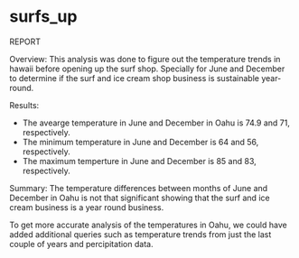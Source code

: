 # surfs_up


REPORT
  

Overview:
  This analysis was done to figure out the temperature trends in hawaii before opening up the surf shop. Specially for June and December to determine if the surf and ice cream shop business is sustainable year-round.


Results: 
  - The avearge temperature in June and December in Oahu is 74.9 and 71, respectively.
  - The minimum temperature in June and December is 64 and 56, respectively.
  - The maximum temperture in June and December is 85 and 83, respectively.
  
Summary:
  The temperature differences between months of June and December in Oahu is not that significant showing that the surf and ice cream business is a year round business. 
  
  To get more accurate analysis of the temperatures in Oahu, we could have added additional queries such as temperature trends from just the last couple of years and percipitation data.
  
  
